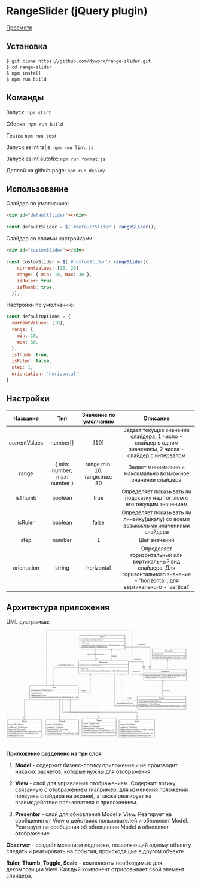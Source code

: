 # RangeSlider (jQuery plugin)

[Просмотр](https://dywork.github.io/range-slider/)

## Установка

```
$ git clone https://github.com/dywork/range-slider.git
$ cd range-slider
$ npm install
$ npm run build
```

## Команды

Запуск: 
`npm start`

Сборка: 
`npm run build`

Тесты: 
`npm run test`

Запуск eslint ts|js:
`npm run lint:js`

Запуск eslint autofix:
`npm run format:js`

Деплой на github page: 
`npm run deploy`

## Использование
Слайдер по умолчанию:
```html
<div id="defaultSlider"></div>
```
```javascript
const defaultSlider = $('#defaultSlider').rangeSlider();
```
Слайдер со своими настройками:
```html
<div id="customSlider"></div>
```
```javascript
const customSlider = $('#customSlider').rangeSlider({
    currentValues: [15, 20],
    range: { min: 10, max: 30 },
    isRuler: true,
    isThumb: true,
  });
```

 Настройки по умолчанию:
```javascript
const defaultOptions = {
  currentValues: [10],
  range: {
    min: 10,
    max: 30,
  },
  isThumb: true,
  isRuler: false,
  step: 1,
  orientation: 'horizontal',
}
```

## Настройки
| Название  | Тип  | Значение по умолчанию | Описание |
| :------------: |:---------------:| :---------:|:--:|
| currentValues     | number[] | \[10\] | Задает текущее значение слайдера, 1 число - слайдер с одним значением, 2 числа - слайдер с интервалом |
| range     | { min: number; max: number } | range.min: 10, range.max: 30 |  Задает минимально и максимально возможное значение слайдера
| isThumb | boolean | true | Определяет показывать ли подсказку над тогглом с его текущим значением |
| isRuler | boolean | false | Определяет показывать ли линейку(шкалу) со всеми возможными значениями слайдера |
| step | number | 1 | Шаг значений |
| orientation | string | horizontal | Определяет горизонтальный или вертикальный вид слайдера. Для горизонтального значение - 'horizontal', для вертикального - 'vertical' |

## Архитектура приложения
UML диаграмма:
![alt tag](range-slider-uml.png "UML диаграмма")​

**Приложение разделено на три слоя**
1) **Model** - содержит бизнес-логику приложения и не производит никаких расчетов, которые нужны для отображения.
 
2) **View** -  слой для управления отображением. Содержит логику, связанную с отображением (например, для изменения положения ползунка слайдера на экране), а также реагирует на взаимодействие пользователя с приложением.

3) **Presenter** - слой для обновления Model и View. Реагирует на сообщения от View о действиях пользователей и обновляет Model. Реагирует на сообщения об обновлении Model и обновляет отображение.

**Observer** - создаёт механизм подписки, позволяющий одному объекту следить и реагировать на события, происходящие в другом объекте.

**Ruler, Thumb, Toggle, Scale** - компоненты необходимые для декомпозиции View. Каждый компонент отрисовывает свой элемент слайдера. 
